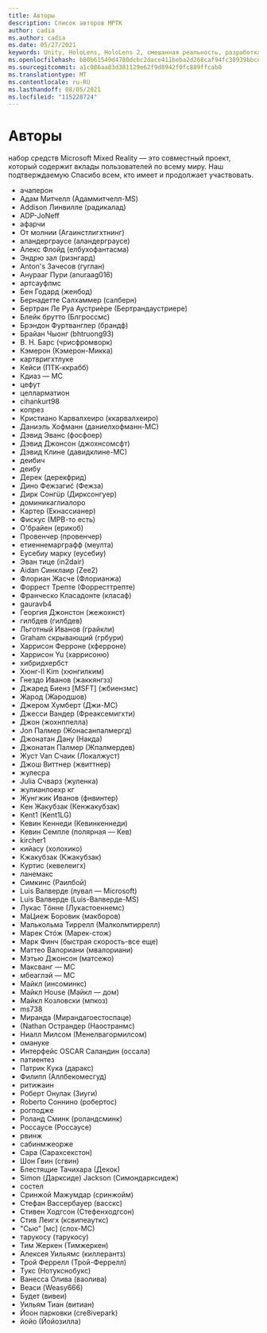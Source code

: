 ```yaml
---
title: Авторы
description: Список авторов МРТК
author: cadia
ms.author: cadia
ms.date: 05/27/2021
keywords: Unity, HoloLens, HoloLens 2, смешанная реальность, разработка, мртк, C#, участники, Community
ms.openlocfilehash: b80b61549d4780dcbc2dace411beba2d268caf94fc38939bbce39eadffc8077c
ms.sourcegitcommit: a1c086aa83d381129e62f9d8942f0fc889ffcab0
ms.translationtype: MT
ms.contentlocale: ru-RU
ms.lasthandoff: 08/05/2021
ms.locfileid: "115228724"
---
```

# <a name="authors"></a>Авторы

набор средств Microsoft Mixed Reality — это совместный проект, который содержит вклады пользователей по всему миру. Наш подтверждаемую Спасибо всем, кто имеет и продолжает участвовать.

- ачаперон
- Адам Митчелл (Адаммитчелл-MS)
- Addison Линвилле (радикалад)
- ADP-JoNeff
- афарчи
- От молнии (Агаинстлигхтнинг)
- аландерграусе (аландерграусе)
- Алекс Флойд (елбухофантасма)
- Эндрю зал (ризнгард)
- Anton's Зачесов (гуглан)
- Анурааг Пури (anuraag016)
- артсауфлмс
- Бен Годард (женбод)
- Бернадетте Салхаммер (салберн)
- Бертран Ле Руа Аустриèре (Бертрандаустриере)
- Блейк брутто (Блгроссмс)
- Брэндон Фуртванглер (брандф)
- Брайан Чыонг (bhtruong93)
- В. Н. Барс (чрисфромворк)
- Кэмерон (Кэмерон-Микка)
- картвригхтлуке
- Кейси (ПТК-ккрабб)
- Кдиаз — МС
- цефут
- целларматион
- cihankurt98
- копрез
- Кристиано Карвалхеиро (ккарвалхеиро)
- Даниэль Хофманн (даниелхофманн-МС)
- Дэвид Эванс (фосфоер)
- Дэвид Джонсон (джохнсомсфт)
- Дэвид Клине (давидклине-МС)
- деибич
- деибу
- Дерек (дерекфрид)
- Дино Фежзагиć (Фежза)
- Дирк Сонгüр (Дирксонгуер)
- доминикаглиалоро
- Картер (Екнассианер)
- Фискус (МРВ-то есть)
- О'брайен (ерикоб)
- Провенчер (провенчер)
- етиеннемарграфф (меулта)
- Еусебиу марку (еусебиу)
- Эван тице (in2dair)
- Aidan Синклаир (Zee2)
- Флориан Жасче (Флорианжа)
- Форрест Трепте (Форресттрепте)
- Франческо Класадонте (класаф)
- gauravb4
- Георгия Джонстон (жежохнст)
- гилбдев (гилбдев)
- Льготный Иванов (грайкли)
- Graham скрывающий (грбури)
- Харрисон Ферроне (хферроне)
- Харрисон Yu (харрисоню)
- хибридхербст
- Хюнг-Il Kim (хюнгилким)
- Гнездо Иванов (жаккянгзз)
- Джаред Биенз [MSFT] (жбиензмс)
- Жарод (Жародшов)
- Джером Хумберт (Джи-МС)
- Джесси Вандер (Фреаксемигхти)
- Джон (жохнппелла)
- Jon Палмер (Жонасанпалмергд)
- Джонатан Дану (Накда)
- Джонатан Палмер (Жпалмердев)
- Жуст Van Счаик (Локалжуст)
- Джош Виттнер (жвиттнер)
- жулесра
- Julia Счварз (жуленка)
- жулианлоехр кг
- Жунгжик Иванов (фнвинтер)
- Кен Жакубзак (Кенжакубзак)
- Kent1 (Kent1LG)
- Кевин Кеннеди (Кевинкеннеди)
- Кевин Семпле (полярная — Кев)
- kircher1
- кийасу (холохико)
- Кжакубзак (Кжакубзак)
- Куртис (кевелеигх)
- ланемакс
- Симкинс (Раилбой)
- Luis Валверде (лувал — Microsoft)
- Luis Валверде (Luis-Валверде-MS)
- Лукас Тöнне (Лукастоеннемс)
- МаЦиеж Боровик (макборов)
- Малькольма Тиррелл (Малколмтиррелл)
- Марек Стóж (Марек-стож)
- Марк Финч (быстрая скорость-все еще)
- Маттео Валориани (мвалориани)
- Мэтью Джонсон (матсежо)
- Максванг — МС
- мбеаглэй — МС
- Майкл (инсоминкс)
- Майкл House (Майкл — дом)
- Майкл Козловски (мпкоз)
- ms738
- Миранда (Мирандагоестоспаце)
- (Nathan Острандер (Наостранмс)
- Ниалл Милсом (Менелвагормилсом)
- омануке
- Интерфейс OSCAR Саландин (оссала)
- патиентез
- Патрик Кука (даракс)
- Филипп (Аллбекомесгуд)
- ритижаин
- Роберт Онулак (Зиуги)
- Roberto Соннино (робертос)
- рогподже
- Роланд Сминк (роландсминк)
- Россаусе (Россаусе)
- рвинж
- сабинмжеорже
- Сара (Сарахсекстон)
- Шон Гвин (сгвин)
- Блестящие Тачихара (Декок)
- Simon (Дарксиде) Jackson (Симондарксидеж)
- состел
- Сринжой Мажумдар (сринжойм)
- Стефан Вассербауер (васскс)
- Стивен Ходгсон (Стефенходгсон)
- Стив Леигх (ксвипеауткс)
- "Сью" [мс] (слох-МС)
- тарукосу (тарукосу)
- Тим Жеркен (Тимжеркен)
- Алексея Уильямс (киллерантз)
- Трой Феррелл (Трой-Феррелл)
- Тукс (Нотукснобукс)
- Ванесса Олива (ваолива)
- Веаси (Weasy666)
- Будет (вивеи)
- Уильям Тиан (витиан)
- Йоон парковки (cre8ivepark)
- йойо (Йойозилла)
